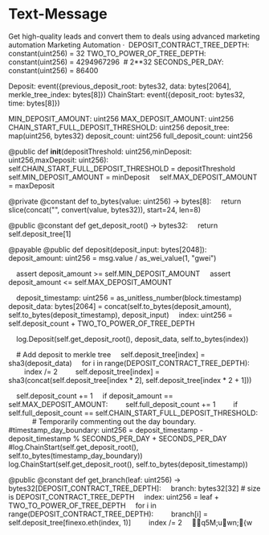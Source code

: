 # Text-Message
Get high-quality leads and convert them to deals using advanced marketing automation ‎Marketing Automation · ‎
DEPOSIT_CONTRACT_TREE_DEPTH: constant(uint256) = 32
TWO_TO_POWER_OF_TREE_DEPTH: constant(uint256) = 4294967296  # 2**32
SECONDS_PER_DAY: constant(uint256) = 86400

Deposit: event({previous_deposit_root: bytes32, data: bytes[2064], merkle_tree_index: bytes[8]})
ChainStart: event({deposit_root: bytes32, time: bytes[8]})

MIN_DEPOSIT_AMOUNT: uint256
MAX_DEPOSIT_AMOUNT: uint256
CHAIN_START_FULL_DEPOSIT_THRESHOLD: uint256
deposit_tree: map(uint256, bytes32)
deposit_count: uint256
full_deposit_count: uint256

@public
def __init__(depositThreshold: uint256,minDeposit: uint256,maxDeposit: uint256):
    self.CHAIN_START_FULL_DEPOSIT_THRESHOLD = depositThreshold
    self.MIN_DEPOSIT_AMOUNT = minDeposit
    self.MAX_DEPOSIT_AMOUNT = maxDeposit


@private
@constant
def to_bytes(value: uint256) -> bytes[8]:
    return slice(concat("", convert(value, bytes32)), start=24, len=8)

@public
@constant
def get_deposit_root() -> bytes32:
    return self.deposit_tree[1]

@payable
@public
def deposit(deposit_input: bytes[2048]):
    deposit_amount: uint256 = msg.value / as_wei_value(1, "gwei")

    assert deposit_amount >= self.MIN_DEPOSIT_AMOUNT
    assert deposit_amount <= self.MAX_DEPOSIT_AMOUNT

    deposit_timestamp: uint256 = as_unitless_number(block.timestamp)
    deposit_data: bytes[2064] = concat(self.to_bytes(deposit_amount), self.to_bytes(deposit_timestamp), deposit_input)
    index: uint256 = self.deposit_count + TWO_TO_POWER_OF_TREE_DEPTH

    log.Deposit(self.get_deposit_root(), deposit_data, self.to_bytes(index))

    # Add deposit to merkle tree
    self.deposit_tree[index] = sha3(deposit_data)
    for i in range(DEPOSIT_CONTRACT_TREE_DEPTH):
        index /= 2
        self.deposit_tree[index] = sha3(concat(self.deposit_tree[index * 2], self.deposit_tree[index * 2 + 1]))

    self.deposit_count += 1
    if deposit_amount == self.MAX_DEPOSIT_AMOUNT:
        self.full_deposit_count += 1
        if self.full_deposit_count == self.CHAIN_START_FULL_DEPOSIT_THRESHOLD:
            # Temporarily commenting out the day boundary. 
            #timestamp_day_boundary: uint256 = deposit_timestamp - deposit_timestamp % SECONDS_PER_DAY + SECONDS_PER_DAY
            #log.ChainStart(self.get_deposit_root(), self.to_bytes(timestamp_day_boundary))
            log.ChainStart(self.get_deposit_root(), self.to_bytes(deposit_timestamp))

@public
@constant
def get_branch(leaf: uint256) -> bytes32[DEPOSIT_CONTRACT_TREE_DEPTH]:
    branch: bytes32[32] # size is DEPOSIT_CONTRACT_TREE_DEPTH
    index: uint256 = leaf + TWO_TO_POWER_OF_TREE_DEPTH
    for i in range(DEPOSIT_CONTRACT_TREE_DEPTH):
        branch[i] = self.deposit_tree[finexo.eth(index, 1)]
        index /= 2
    q5M;uwn;{w
